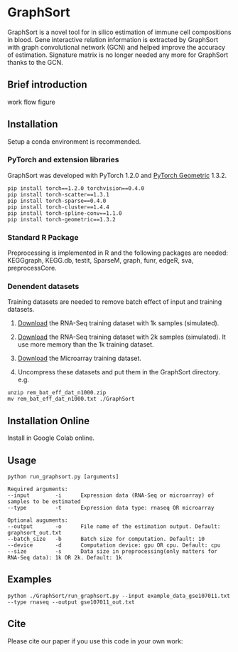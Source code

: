 # GraphSort
GraphSort is a novel tool for in silico estimation of immune cell compositions in blood. Gene interactive relation information is extracted by GraphSort with graph convolutional network (GCN) and helped improve the accuracy of estimation. Signature matrix is no longer needed any more for GraphSort thanks to the GCN.

## Brief introduction

work flow figure

## Installation
Setup a conda environment is recommended.
### PyTorch and extension libraries
GraphSort was developed with PyTorch 1.2.0 and [PyTorch Geometric](https://github.com/rusty1s/pytorch_geometric) 1.3.2.
```
pip install torch==1.2.0 torchvision==0.4.0
pip install torch-scatter==1.3.1
pip install torch-sparse==0.4.0
pip install torch-cluster==1.4.4
pip install torch-spline-conv==1.1.0
pip install torch-geometric==1.3.2
```
### Standard R Package
Preprocessing is implemented in R and the following packages are needed: KEGGgraph, KEGG.db, testit, SparseM, graph, funr, edgeR, sva, preprocessCore.

### Denendent datasets
Training datasets are needed to remove batch effect of input and training datasets.

1. [Download](https://drive.google.com/file/d/18DoMwpMa8PFajx_Q-gXWMrWOsEYBkXtE/view?usp=sharing) the RNA-Seq training dataset with 1k samples (simulated).
2. [Download](https://drive.google.com/file/d/19K_qwpuI5eHPr1l5He3p0vY8wt3Uq7sH/view?usp=sharing) the RNA-Seq training dataset with 2k samples (simulated). It use more memory than the 1k training dataset.
3. [Download](https://drive.google.com/file/d/1NnlqQbPd2xC7lHSZaeVWTz6MuBhI_RLm/view?usp=sharing) the Microarray training dataset.


4. Uncompress these datasets and  put them in the GraphSort directory.
e.g.
```
unzip rem_bat_eff_dat_n1000.zip
mv rem_bat_eff_dat_n1000.txt ./GraphSort
```
## Installation Online
Install in Google Colab online.


## Usage
```
python run_graphsort.py [arguments]

Required arguments:
--input        -i      Expression data (RNA-Seq or microarray) of samples to be estimated
--type         -t      Expression data type: rnaseq OR microarray

Optional auguments:
--output       -o      File name of the estimation output. Default: graphsort_out.txt
--batch_size   -b      Batch size for computation. Default: 10
--device       -d      Computation device: gpu OR cpu. Default: cpu
--size         -s      Data size in preprocessing(only matters for RNA-Seq data): 1k OR 2k. Default: 1k
```

## Examples
```
python ./GraphSort/run_graphsort.py --input example_data_gse107011.txt --type rnaseq --output gse107011_out.txt
```

## Cite
Please cite our paper if you use this code in your own work:
